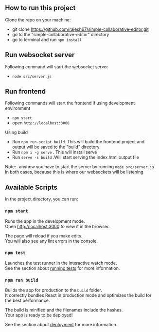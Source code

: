 
## How to run this project

Clone the repo on your machine:
 - git clone https://github.com/rajesh67/simple-collaborative-editor.git
 - go to the "simple-collaborative-editor" directory 
 - go to terminal and run `npm install`

## Run websocket server
Following command will start the websocket server
 - `node src/server.js`
 
## Run frontend
Following commands will start the frontend if using development environment
 - `npm start`
 - open `http://localhost:3000`
 
Using build
- Run `npm run-script build`. This will build the frontend project and output will be saved to the "build" directory
- Run `npm i -g serve` . This will install serve
- Run `serve -s build` .Will start serving the index.html output file

Note:- anyhow you have to start the server by running `node src/server.js` in both cases, because this is where our websockets will be listening
## Available Scripts

In the project directory, you can run:

### `npm start`

Runs the app in the development mode.<br>
Open [http://localhost:3000](http://localhost:3000) to view it in the browser.

The page will reload if you make edits.<br>
You will also see any lint errors in the console.

### `npm test`

Launches the test runner in the interactive watch mode.<br>
See the section about [running tests](https://facebook.github.io/create-react-app/docs/running-tests) for more information.

### `npm run build`

Builds the app for production to the `build` folder.<br>
It correctly bundles React in production mode and optimizes the build for the best performance.

The build is minified and the filenames include the hashes.<br>
Your app is ready to be deployed!

See the section about [deployment](https://facebook.github.io/create-react-app/docs/deployment) for more information.
